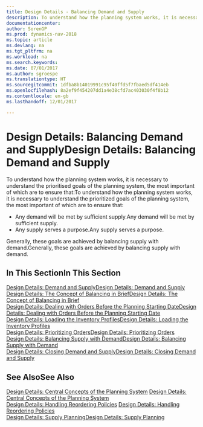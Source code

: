 ```yaml
---
title: Design Details - Balancing Demand and Supply
description: To understand how the planning system works, it is necessary to understand the prioritised goals of the planning system.
documentationcenter: 
author: SorenGP
ms.prod: dynamics-nav-2018
ms.topic: article
ms.devlang: na
ms.tgt_pltfrm: na
ms.workload: na
ms.search.keywords: 
ms.date: 07/01/2017
ms.author: sgroespe
ms.translationtype: HT
ms.sourcegitcommit: 1dfba8b14019991c95f40ffd5f7fbaed5df414eb
ms.openlocfilehash: 8a2ef9f454207dd1a4e38cfd7ac403030f4f8b12
ms.contentlocale: en-gb
ms.lasthandoff: 12/01/2017

---
```

# <a name="design-details-balancing-demand-and-supply"></a><span data-ttu-id="296c6-103">Design Details: Balancing Demand and Supply</span><span class="sxs-lookup"><span data-stu-id="296c6-103">Design Details: Balancing Demand and Supply</span></span>
<span data-ttu-id="296c6-104">To understand how the planning system works, it is necessary to understand the prioritised goals of the planning system, the most important of which are to ensure that:</span><span class="sxs-lookup"><span data-stu-id="296c6-104">To understand how the planning system works, it is necessary to understand the prioritized goals of the planning system, the most important of which are to ensure that:</span></span>  

- <span data-ttu-id="296c6-105">Any demand will be met by sufficient supply.</span><span class="sxs-lookup"><span data-stu-id="296c6-105">Any demand will be met by sufficient supply.</span></span>  
- <span data-ttu-id="296c6-106">Any supply serves a purpose.</span><span class="sxs-lookup"><span data-stu-id="296c6-106">Any supply serves a purpose.</span></span>  

<span data-ttu-id="296c6-107">Generally, these goals are achieved by balancing supply with demand.</span><span class="sxs-lookup"><span data-stu-id="296c6-107">Generally, these goals are achieved by balancing supply with demand.</span></span>  

## <a name="in-this-section"></a><span data-ttu-id="296c6-108">In This Section</span><span class="sxs-lookup"><span data-stu-id="296c6-108">In This Section</span></span>  
[<span data-ttu-id="296c6-109">Design Details: Demand and Supply</span><span class="sxs-lookup"><span data-stu-id="296c6-109">Design Details: Demand and Supply</span></span>](design-details-demand-and-supply.md)  
[<span data-ttu-id="296c6-110">Design Details: The Concept of Balancing in Brief</span><span class="sxs-lookup"><span data-stu-id="296c6-110">Design Details: The Concept of Balancing in Brief</span></span>](design-details-the-concept-of-balancing-in-brief.md)  
[<span data-ttu-id="296c6-111">Design Details: Dealing with Orders Before the Planning Starting Date</span><span class="sxs-lookup"><span data-stu-id="296c6-111">Design Details: Dealing with Orders Before the Planning Starting Date</span></span>](design-details-dealing-with-orders-before-the-planning-starting-date.md)  
[<span data-ttu-id="296c6-112">Design Details: Loading the Inventory Profiles</span><span class="sxs-lookup"><span data-stu-id="296c6-112">Design Details: Loading the Inventory Profiles</span></span>](design-details-loading-the-inventory-profiles.md)  
[<span data-ttu-id="296c6-113">Design Details: Prioritizing Orders</span><span class="sxs-lookup"><span data-stu-id="296c6-113">Design Details: Prioritizing Orders</span></span>](design-details-prioritizing-orders.md)  
[<span data-ttu-id="296c6-114">Design Details: Balancing Supply with Demand</span><span class="sxs-lookup"><span data-stu-id="296c6-114">Design Details: Balancing Supply with Demand</span></span>](design-details-balancing-supply-with-demand.md)  
[<span data-ttu-id="296c6-115">Design Details: Closing Demand and Supply</span><span class="sxs-lookup"><span data-stu-id="296c6-115">Design Details: Closing Demand and Supply</span></span>](design-details-closing-demand-and-supply.md)  

## <a name="see-also"></a><span data-ttu-id="296c6-116">See Also</span><span class="sxs-lookup"><span data-stu-id="296c6-116">See Also</span></span>  
<span data-ttu-id="296c6-117">[Design Details: Central Concepts of the Planning System](design-details-central-concepts-of-the-planning-system.md) </span><span class="sxs-lookup"><span data-stu-id="296c6-117">[Design Details: Central Concepts of the Planning System](design-details-central-concepts-of-the-planning-system.md) </span></span>  
<span data-ttu-id="296c6-118">[Design Details: Handling Reordering Policies](design-details-handling-reordering-policies.md) </span><span class="sxs-lookup"><span data-stu-id="296c6-118">[Design Details: Handling Reordering Policies](design-details-handling-reordering-policies.md) </span></span>  
[<span data-ttu-id="296c6-119">Design Details: Supply Planning</span><span class="sxs-lookup"><span data-stu-id="296c6-119">Design Details: Supply Planning</span></span>](design-details-supply-planning.md)

